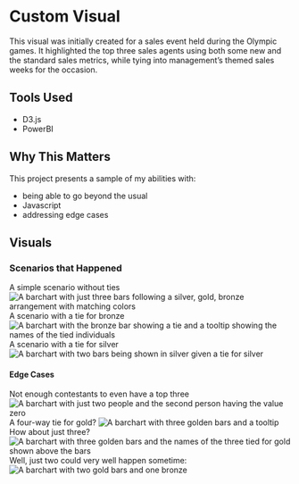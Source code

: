 # Custom Visual
This visual was initially created for a sales event held during the Olympic games. It highlighted the top three sales agents using both some new and the standard sales metrics, while tying into management’s themed sales weeks for the occasion.

## Tools Used

- D3.js
- PowerBI

## Why This Matters

This project presents a sample of my abilities with:
- being able to go beyond the usual
- Javascript
- addressing edge cases

## Visuals
### Scenarios that Happened
A simple scenario without ties
![A barchart with just three bars following a silver, gold, bronze arrangement with matching colors](https://github.com/user-attachments/assets/59cfa365-3b8d-4e54-8071-a20bad9b600c)
A scenario with a tie for bronze
![A barchart with the bronze bar showing a tie and a tooltip showing the names of the tied individuals](https://github.com/user-attachments/assets/61c75c66-f1d6-4004-ade0-918bd45958ee)
A scenario with a tie for silver
![A barchart with two bars being shown in silver given a tie for silver](https://github.com/user-attachments/assets/ac8442dc-760d-47ec-b0cc-82076f1b5c7a)

#### Edge Cases
Not enough contestants to even have a top three
![A barchart with just two people and the second person having the value zero](https://github.com/user-attachments/assets/987141ec-0661-4a65-8e55-cabe3d1cdee7)
A four-way tie for gold?
![A barchart with three golden bars and a tooltip](https://github.com/user-attachments/assets/0302cad9-a0a5-450c-8a46-db1b3f327ca2)
How about just three?
![A barchart with three golden bars and the names of the three tied for gold shown above the bars](https://github.com/user-attachments/assets/b0f762c6-2d75-432e-a3c1-c92435a3b223)
Well, just two could very well happen sometime:
![A barchart with two gold bars and one bronze](https://github.com/user-attachments/assets/077a61c8-f393-44b3-835e-a863aae0b022)

